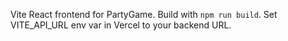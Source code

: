 Vite React frontend for PartyGame. Build with `npm run build`.
Set VITE_API_URL env var in Vercel to your backend URL.
